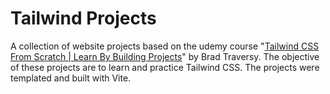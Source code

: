 # Tailwind Projects

A collection of website projects based on the udemy course "[Tailwind CSS From Scratch | Learn By Building Projects](https://www.udemy.com/course/tailwind-from-scratch/)" by Brad Traversy. The objective of these projects are to learn and practice Tailwind CSS. The projects were templated and built with Vite.
